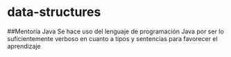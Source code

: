 # data-structures
##Mentoría Java
Se hace uso del lenguaje de programación Java por ser lo suficientemente verboso en cuanto a tipos y sentencias para favorecer el aprendizaje
